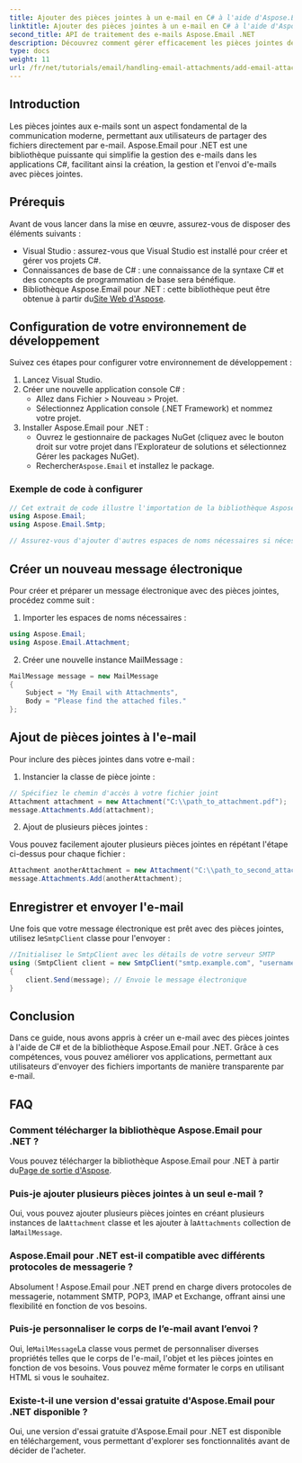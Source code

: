 ```yaml
---
title: Ajouter des pièces jointes à un e-mail en C# à l'aide d'Aspose.Email pour .NET
linktitle: Ajouter des pièces jointes à un e-mail en C# à l'aide d'Aspose.Email pour .NET
second_title: API de traitement des e-mails Aspose.Email .NET
description: Découvrez comment gérer efficacement les pièces jointes des e-mails dans les applications C# à l'aide de la puissante bibliothèque Aspose.Email pour .NET. Ce guide complet couvre le processus de configuration et la création de messages électroniques.
type: docs
weight: 11
url: /fr/net/tutorials/email/handling-email-attachments/add-email-attachments-in-csharp/
---
```

## Introduction

Les pièces jointes aux e-mails sont un aspect fondamental de la communication moderne, permettant aux utilisateurs de partager des fichiers directement par e-mail. Aspose.Email pour .NET est une bibliothèque puissante qui simplifie la gestion des e-mails dans les applications C#, facilitant ainsi la création, la gestion et l'envoi d'e-mails avec pièces jointes.

## Prérequis

Avant de vous lancer dans la mise en œuvre, assurez-vous de disposer des éléments suivants :

- Visual Studio : assurez-vous que Visual Studio est installé pour créer et gérer vos projets C#.
- Connaissances de base de C# : une connaissance de la syntaxe C# et des concepts de programmation de base sera bénéfique.
-  Bibliothèque Aspose.Email pour .NET : cette bibliothèque peut être obtenue à partir du[Site Web d'Aspose](https://products.aspose.com/email/net).

## Configuration de votre environnement de développement

Suivez ces étapes pour configurer votre environnement de développement :

1. Lancez Visual Studio.
2. Créer une nouvelle application console C# :
   - Allez dans Fichier > Nouveau > Projet.
   - Sélectionnez Application console (.NET Framework) et nommez votre projet.
3. Installer Aspose.Email pour .NET :
   - Ouvrez le gestionnaire de packages NuGet (cliquez avec le bouton droit sur votre projet dans l’Explorateur de solutions et sélectionnez Gérer les packages NuGet).
   -  Rechercher`Aspose.Email` et installez le package.

### Exemple de code à configurer

```csharp
// Cet extrait de code illustre l'importation de la bibliothèque Aspose.Email
using Aspose.Email;
using Aspose.Email.Smtp;

// Assurez-vous d'ajouter d'autres espaces de noms nécessaires si nécessaire.
```

## Créer un nouveau message électronique

Pour créer et préparer un message électronique avec des pièces jointes, procédez comme suit :

1. Importer les espaces de noms nécessaires :

```csharp
using Aspose.Email;
using Aspose.Email.Attachment;
```

2. Créer une nouvelle instance MailMessage :

```csharp
MailMessage message = new MailMessage
{
    Subject = "My Email with Attachments",
    Body = "Please find the attached files."
};
```

## Ajout de pièces jointes à l'e-mail

Pour inclure des pièces jointes dans votre e-mail :

1. Instancier la classe de pièce jointe :

```csharp
// Spécifiez le chemin d'accès à votre fichier joint
Attachment attachment = new Attachment("C:\\path_to_attachment.pdf");
message.Attachments.Add(attachment);
```

2. Ajout de plusieurs pièces jointes :

Vous pouvez facilement ajouter plusieurs pièces jointes en répétant l'étape ci-dessus pour chaque fichier :

```csharp
Attachment anotherAttachment = new Attachment("C:\\path_to_second_attachment.jpg");
message.Attachments.Add(anotherAttachment);
```

## Enregistrer et envoyer l'e-mail

 Une fois que votre message électronique est prêt avec des pièces jointes, utilisez le`SmtpClient` classe pour l'envoyer :

```csharp
//Initialisez le SmtpClient avec les détails de votre serveur SMTP
using (SmtpClient client = new SmtpClient("smtp.example.com", "username", "password"))
{
    client.Send(message); // Envoie le message électronique
}
```

## Conclusion

Dans ce guide, nous avons appris à créer un e-mail avec des pièces jointes à l'aide de C# et de la bibliothèque Aspose.Email pour .NET. Grâce à ces compétences, vous pouvez améliorer vos applications, permettant aux utilisateurs d'envoyer des fichiers importants de manière transparente par e-mail.

## FAQ

### Comment télécharger la bibliothèque Aspose.Email pour .NET ?

 Vous pouvez télécharger la bibliothèque Aspose.Email pour .NET à partir du[Page de sortie d'Aspose](https://releases.aspose.com/email/net/).

### Puis-je ajouter plusieurs pièces jointes à un seul e-mail ?

 Oui, vous pouvez ajouter plusieurs pièces jointes en créant plusieurs instances de la`Attachment` classe et les ajouter à la`Attachments` collection de la`MailMessage`.

### Aspose.Email pour .NET est-il compatible avec différents protocoles de messagerie ?

Absolument ! Aspose.Email pour .NET prend en charge divers protocoles de messagerie, notamment SMTP, POP3, IMAP et Exchange, offrant ainsi une flexibilité en fonction de vos besoins.

### Puis-je personnaliser le corps de l’e-mail avant l’envoi ?

 Oui, le`MailMessage`La classe vous permet de personnaliser diverses propriétés telles que le corps de l'e-mail, l'objet et les pièces jointes en fonction de vos besoins. Vous pouvez même formater le corps en utilisant HTML si vous le souhaitez.

### Existe-t-il une version d'essai gratuite d'Aspose.Email pour .NET disponible ?

Oui, une version d'essai gratuite d'Aspose.Email pour .NET est disponible en téléchargement, vous permettant d'explorer ses fonctionnalités avant de décider de l'acheter.